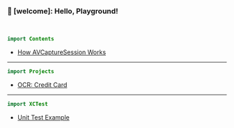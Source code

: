 ### 👋 [welcome]: Hello, Playground!

<!--
### Hi there 👋

**Kyeoeol/Kyeoeol** is a ✨ _special_ ✨ repository because its `README.md` (this file) appears on your GitHub profile.

Here are some ideas to get you started:

- 🔭 I’m currently working on ...
- 🌱 I’m currently learning ...
- 👯 I’m looking to collaborate on ...
- 🤔 I’m looking for help with ...
- 💬 Ask me about ...
- 📫 How to reach me: ...
- 😄 Pronouns: ...
- ⚡ Fun fact: ...
-->

<br>

```swift
import Contents
```
- <a href="https://github.com/Kyeoeol/contents-AVCaptureSession">How AVCaptureSession Works</a>

---

```swift
import Projects
```
- <a href="https://github.com/Kyeoeol/ocr-credit-card">OCR: Credit Card</a>

---

```swift
import XCTest
```
- <a href="https://github.com/Kyeoeol/example-unit-tests">Unit Test Example</a>
